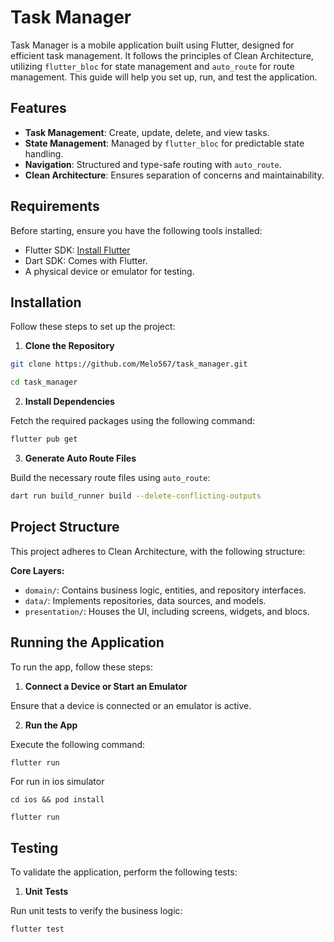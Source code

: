 # Task Manager

Task Manager is a mobile application built using Flutter, designed for efficient task management. It
follows the principles of Clean Architecture, utilizing `flutter_bloc` for state management
and `auto_route` for route management. This guide will help you set up, run, and test the
application.

## Features

- **Task Management**: Create, update, delete, and view tasks.
- **State Management**: Managed by `flutter_bloc` for predictable state handling.
- **Navigation**: Structured and type-safe routing with `auto_route`.
- **Clean Architecture**: Ensures separation of concerns and maintainability.

## Requirements

Before starting, ensure you have the following tools installed:

- Flutter SDK: [Install Flutter](https://flutter.dev/docs/get-started/install)
- Dart SDK: Comes with Flutter.
- A physical device or emulator for testing.

## Installation

Follow these steps to set up the project:

1. **Clone the Repository**

```bash
git clone https://github.com/Melo567/task_manager.git

cd task_manager
```

2. **Install Dependencies**

Fetch the required packages using the following command:

```bash
flutter pub get
```

3. **Generate Auto Route Files**

Build the necessary route files using `auto_route`:

```bash
dart run build_runner build --delete-conflicting-outputs
```

## Project Structure

This project adheres to Clean Architecture, with the following structure:

**Core Layers:**

- `domain/`: Contains business logic, entities, and repository interfaces.
- `data/`: Implements repositories, data sources, and models.
- `presentation/`: Houses the UI, including screens, widgets, and blocs.

## Running the Application

To run the app, follow these steps:

1. **Connect a Device or Start an Emulator**

Ensure that a device is connected or an emulator is active.

2. **Run the App**

Execute the following command:

```bash
flutter run
```

For run in ios simulator 

```shell
cd ios && pod install

flutter run
```

## Testing

To validate the application, perform the following tests:

1. **Unit Tests**

Run unit tests to verify the business logic:

```bash
flutter test
```